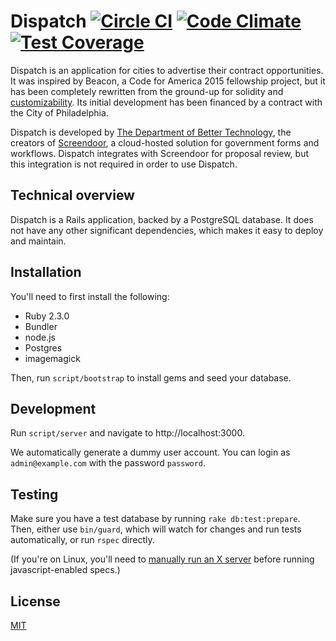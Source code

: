 Dispatch [![Circle CI](https://circleci.com/gh/dobtco/dispatch.svg?style=shield)](https://circleci.com/gh/dobtco/dispatch) [![Code Climate](https://codeclimate.com/github/dobtco/dispatch/badges/gpa.svg)](https://codeclimate.com/github/dobtco/dispatch) [![Test Coverage](https://codeclimate.com/github/dobtco/dispatch/badges/coverage.svg)](https://codeclimate.com/github/dobtco/dispatch/coverage)
====

Dispatch is an application for cities to advertise their contract opportunities. It was inspired by Beacon, a Code for America 2015 fellowship project, but it has been completely rewritten from the ground-up for solidity and [customizability](docs/customization.md). Its initial development has been financed by a contract with the City of Philadelphia.

Dispatch is developed by [The Department of Better Technology](https://www.dobt.co/screendoor/), the creators of [Screendoor](https://www.dobt.co/screendoor/), a cloud-hosted solution for government forms and workflows. Dispatch integrates with Screendoor for proposal review, but this integration is not required in order to use Dispatch.

## Technical overview

Dispatch is a Rails application, backed by a PostgreSQL database. It does not have any other significant dependencies, which makes it easy to deploy and maintain.

## Installation

You'll need to first install the following:

- Ruby 2.3.0
- Bundler
- node.js
- Postgres
- imagemagick

Then, run `script/bootstrap` to install gems and seed your database.

## Development

Run `script/server` and navigate to http://localhost:3000.

We automatically generate a dummy user account. You can login as `admin@example.com` with the password `password`.

## Testing

Make sure you have a test database by running `rake db:test:prepare`. Then, either use `bin/guard`, which will watch for changes and run tests automatically, or run `rspec` directly.

(If you're on Linux, you'll need to [manually run an X server](https://github.com/thoughtbot/capybara-webkit/blob/v1.3.0/README.md#ci) before running javascript-enabled specs.)

## License

[MIT](http://dobtco.mit-license.org)
